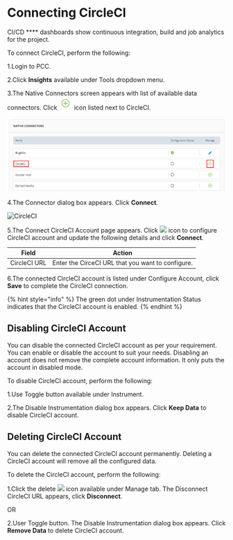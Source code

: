 # Connecting CircleCI

CI/CD \*\*\*\* dashboards show continuous integration, build and job analytics for the project.

To connect CircleCI, perform the following:

1.Login to PCC.

2.Click **Insights** available under Tools dropdown menu.

3.The Native Connectors screen appears with list of available data connectors. Click ![](../../../.gitbook/assets/Connect.png) icon listed next to CircleCI.

![CircleCI](../../../.gitbook/assets/CricelCI.png)

4.The Connector dialog box appears. Click **Connect**.

![CircleCI](../../../.gitbook/assets/Circ\_Connect.png)

5.The Connect CircleCI Account page appears. Click ![](<../../../.gitbook/assets/Con\_Icon (1).png>) icon to configure CircleCI account and update the following details and click **Connect**.

| Field        | Action                                            |
| ------------ | ------------------------------------------------- |
| CircleCI URL | Enter the CirceCI URL that you want to configure. |

6.The connected CircleCI account is listed under Configure Account, click **Save** to complete the CircleCI connection.

{% hint style="info" %}
The green dot under Instrumentation Status indicates that the CircleCI account is enabled.
{% endhint %}

## Disabling CircleCI Account

You can disable the connected CircleCI account as per your requirement. You can enable or disable the account to suit your needs. Disabling an account does not remove the complete account information. It only puts the account in disabled mode.

To disable CircleCI account, perform the following:

1.Use Toggle button available under Instrument.

2.The Disable Instrumentation dialog box appears. Click **Keep Data** to disable CircleCI account.

## Deleting CircleCI Account

You can delete the connected CircleCI account permanently. Deleting a CircleCI account will remove all the configured data.

To delete the CircleCI account, perform the following:

1.Click the delete ![](../../../.gitbook/assets/delete\_icon.png) icon available under Manage tab. The Disconnect CircleCI URL appears, click **Disconnect**.

OR

2.User Toggle button. The Disable Instrumentation dialog box appears. Click **Remove Data** to delete CircleCI account.
